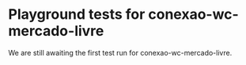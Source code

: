 # Playground tests for conexao-wc-mercado-livre
We are still awaiting the first test run for conexao-wc-mercado-livre.
